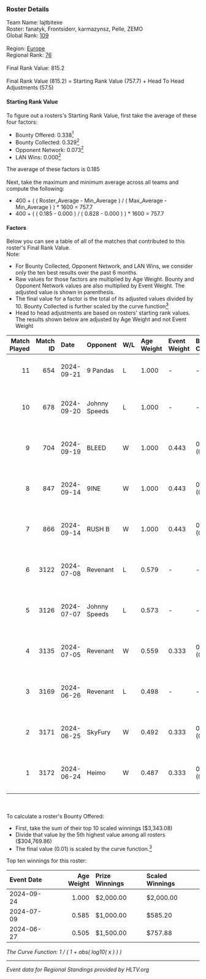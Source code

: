 ### Roster Details<br />
Team Name: lajtbitexe<br />
Roster: fanatyk, Frontsiderr, karmazynsz, Pelle, ZEMO<br />
Global Rank: [109](../../standings_global_2024_10_09.md)<br />
<br />
Region: [Europe]( ../../standings_europe_2024_10_09.md)<br />
Regional Rank: [76]( ../../standings_europe_2024_10_09.md)<br />
<br />
Final Rank Value:  815.2<br />
<br />
Final Rank Value (815.2) = Starting Rank Value (757.7) + Head To Head Adjustments (57.5)<br />

#### Starting Rank Value<br />
To figure out a rosters's Starting Rank Value, first take the average of these four factors:<br />
- Bounty Offered: 0.338[<sup>1</sup>](#table2)
- Bounty Collected: 0.329[<sup>2</sup>](#table1)
- Opponent Network: 0.073[<sup>2</sup>](#table1)
- LAN Wins: 0.000[<sup>2</sup>](#table1)

The average of these factors is 0.185<br />
<br />
Next, take the maximum and minimum average across all teams and compute the following:<br />
- 400 + ( ( Roster_Average - Min_Average ) / ( Max_Average - Min_Average ) ) * 1600 = 757.7
- 400 + ( ( 0.185 - 0.000 ) / ( 0.828 - 0.000 ) ) * 1600 = 757.7


#### Factors<br />
Below you can see a table of all of the matches that contributed to this roster's Final Rank Value.<br />
Note:<br />

- For Bounty Collected, Opponent Network, and LAN Wins, we consider only the ten best results over the past 6 months.
- Raw values for those factors are multiplied by Age Weight. Bounty and Opponent Network values are also multiplied by Event Weight. The adjusted value is shown in parenthesis.
- The final value for a factor is the total of its adjusted values divided by 10. Bounty Collected is further scaled by the curve function[<sup>3</sup>](#curveFunction)
- Head to head adjustments are based on rosters' starting rank values. The results shown below are adjusted by Age Weight and not Event Weight
<span id="table1"></span><br />


| Match Played | Match ID | Date       | Opponent      | W/L | Age Weight | Event Weight | Bounty Collected | Opponent Network | LAN Wins  | H2H Adj. | Roster                                            |
| -: | -: | :- | :- | :- | :- | :- | :- | :- | :- | -: | :- |
|           11 |      654 | 2024-09-21 | 9 Pandas      | L   | 1.000      | -            | -                | -                | -         |    -6.42 | fanatyk, Frontsiderr, karmazynsz, Pelle, ZEMO     |
|           10 |      678 | 2024-09-20 | Johnny Speeds | L   | 1.000      | -            | -                | -                | -         |    -6.56 | fanatyk, Frontsiderr, karmazynsz, Pelle, PeTeRoOo |
|            9 |      704 | 2024-09-19 | BLEED         | W   | 1.000      | 0.443        | 0.075 (0.033)    | 0.491 (0.217)    | 0 (0.000) |    23.72 | fanatyk, Frontsiderr, Pelle, suonko, ZEMO         |
|            8 |      847 | 2024-09-14 | 9INE          | W   | 1.000      | 0.443        | 0.097 (0.043)    | 0.671 (0.297)    | 0 (0.000) |    22.91 | fanatyk, Frontsiderr, Pelle, suonko, ZEMO         |
|            7 |      866 | 2024-09-14 | RUSH B        | W   | 1.000      | 0.443        | 0.019 (0.008)    | 0.216 (0.096)    | 0 (0.000) |    17.71 | fanatyk, Frontsiderr, Pelle, PeTeRoOo, ZEMO       |
|            6 |     3122 | 2024-07-08 | Revenant      | L   | 0.579      | -            | -                | -                | -         |    -6.09 | Frontsiderr, Pelle, PeTeRoOo, suonko, ZEMO        |
|            5 |     3126 | 2024-07-07 | Johnny Speeds | L   | 0.573      | -            | -                | -                | -         |    -2.75 | Frontsiderr, Pelle, PeTeRoOo, suonko, ZEMO        |
|            4 |     3135 | 2024-07-05 | Revenant      | W   | 0.559      | 0.333        | 0.033 (0.006)    | 0.530 (0.099)    | 0 (0.000) |    11.69 | Frontsiderr, Pelle, PeTeRoOo, suonko, ZEMO        |
|            3 |     3169 | 2024-06-26 | Revenant      | L   | 0.498      | -            | -                | -                | -         |    -5.21 | Frontsiderr, Pelle, PeTeRoOo, suonko, ZEMO        |
|            2 |     3171 | 2024-06-25 | SkyFury       | W   | 0.492      | 0.333        | 0.002 (0.000)    | 0.016 (0.003)    | 0 (0.000) |     3.38 | Frontsiderr, Pelle, PeTeRoOo, suonko, ZEMO        |
|            1 |     3172 | 2024-06-24 | Heimo         | W   | 0.487      | 0.333        | 0.003 (0.001)    | 0.135 (0.022)    | 0 (0.000) |     5.14 | Frontsiderr, Pelle, PeTeRoOo, suonko, ZEMO        |

<br />
<span id="table2"></span><br />
To calculate a roster's Bounty Offered:<br />

- First, take the sum of their top 10 scaled winnings ($3,343.08)
- Divide that value by the 5th highest value among all rosters ($304,769.86)
- The final value (0.01) is scaled by the curve function.[<sup>3</sup>](#curveFunction)

Top ten winnings for this roster:<br />

| Event Date | Age Weight | Prize Winnings | Scaled Winnings |
| :- | -: | :- | :- |
| 2024-09-24 |      1.000 | $2,000.00      | $2,000.00       |
| 2024-07-09 |      0.585 | $1,000.00      | $585.20         |
| 2024-06-27 |      0.505 | $1,500.00      | $757.88         |


<span id="curveFunction"></span>_The Curve Function: 1 / ( 1 + abs( log10( x ) ) )_<br />

---
_Event data for Regional Standings provided by HLTV.org_<br />
